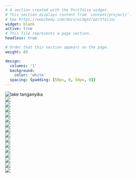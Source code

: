 ```yaml
---
# A section created with the Portfolio widget.
# This section displays content from `content/project/`.
# See https://wowchemy.com/docs/widget/portfolio/
widget: blank
active: true
# This file represents a page section.
headless: true

# Order that this section appears on the page.
weight: 60

design:
  columns: '1'
  background:
    color: 'white'
  spacing: {padding: [50px, 0, 50px, 0]}
---
```

<!-- Google tag (gtag.js) -->
<script async src="https://www.googletagmanager.com/gtag/js?id=G-C2THYYG4QP"></script>
<script>
  window.dataLayer = window.dataLayer || [];
  function gtag(){dataLayer.push(arguments);}
  gtag('js', new Date());

  gtag('config', 'G-C2THYYG4QP');
</script>

<section id="section-markdown" class="home-section wg-markdown">
  <div class="home-section-bg">
  </div>
  <div class="container">
    <div class="row justify-content-center">
      <!--<div class="section-heading col-12 mb-3 text-center">
        <h1 class="mb-0">Gallery</h1>
      </div> -->
      <div class="col-12">
        <div class="gallery-grid">
        <!-- first image, full -->
          <div class="gallery-item gallery-item--full">
            <a data-fancybox="gallery-demo">
              <img src="https://lh3.googleusercontent.com/YvN9O8wZUbzPsT8ts7qmGYgl96tpaANKRwRZmFo-spfRxC7q1RxL_5NVXs61GddLxc5bywlR3y5V6sJFlYNIG7eJ2FGSC0DycMJzcH2AQZG8ZBjW3QmWle1jyukUL6SnhqijMGEZVE8=w1920-h1080" loading="lazy" alt="lake tanganyika">
            </a>
          </div>
        <!-- second image, square -->
          <div class="gallery-item gallery-item--medium">
            <a data-fancybox="gallery-demo">
              <img src="https://lh3.googleusercontent.com/5gs8rCOdx1hVcngT7Ofu49g0xVEMfNgrUd-S9NsVXgLvaM2owFUrdLtPnn1R6cEpplP_0BDJsU6aMF9jJBhxVh_UoLsBCAi7PD0I_0pGhElFAA7A_kl-gKRAjbY9S1NmSKE1VlsR5E4=w1920-h1080" loading="lazy">
            </a>
          </div>
        <!-- image, square -->
          <div class="gallery-item gallery-item--medium">
            <a data-fancybox="gallery-demo">
              <img src="https://lh3.googleusercontent.com/f-pdmQ7UEDnK_E07RpjcxhjSgkYX-qKxck5gnX26sEBCrbLPWhPIE4kAk47ywg-9UEciDMvXyvjt08GgRzQwP_3JK-KBz9ZSnpCsJOfR-5HM2-egnsZgCaWN4WAa9u3J1jUMh2023Uw=w1920-h1080" loading="lazy">
            </a>
          </div>
        <!-- third image, square -->
          <div class="gallery-item gallery-item--large">
            <a data-fancybox="gallery-demo">
              <img src="https://lh3.googleusercontent.com/YeV83wmu7_nioeJXYP_JUAL3wIHvE5AQ-3p_rSR4YqMgnBYcX05UfeE7cS3h1jc3Ye4uWIsioivZf4Pj_43rlqep9mJXItQkKRL3fbMqz-O419Xx8OMIPfBb9tZy81LvUSZtdJMYARQ=w1920-h1080" loading="lazy">
            </a>
          </div>
          <!-- fourth image, wide -->
          <div class="gallery-item gallery-item--medium">
            <a data-fancybox="gallery-demo">
              <img src="https://lh3.googleusercontent.com/yFLwmTkHBEkl8dVRZy4d4zEYlZoEch4Qhgfmb_ig-hpyHTIEs6XSHWFBnmsWGh6N9xE8hBg6pp0oyzfeK08W2EEn_HQ4MeTPLqQcnaoMl_DH7r3CpaSrg3VdHs1DbC9eryFONBkc7sw=w1920-h1080" loading="lazy">
            </a>
          </div>
          <!-- fourth image, wide -->
          <div class="gallery-item gallery-item--large">
            <a data-fancybox="gallery-demo">
              <img src="https://lh3.googleusercontent.com/sl5GRZ4P7TdiN07K7Dm0iCPZUSOTXc-m6ycCgTRDc9DlC5a-r0CFQj_K7FJBYpZYuCLPoBilLjOgqSD4z0fIB5Cj1q9pZ99rQqTujbW4GsS8YI_EobYdLs6K8a7pfcZ_uJeyDkP6jdE=w1920-h1080" loading="lazy">
            </a>
          </div>
        <!-- fourth image, wide -->
          <div class="gallery-item gallery-item--large">
            <a data-fancybox="gallery-demo">
              <img src="https://lh3.googleusercontent.com/VvgcMVfD6Hbue-0JI_CbO6j8zRELx8QujLdPobKV624qZsBhx2XH_eC0665JAs27zPfzvbzSdAaRXtRkZHFXrWusSrWKYvZqJUNnRNciK7XvlXpwKWuqR_lNfTXaxSgok7K5rd0_GYw=w1920-h1080" loading="lazy">
            </a>
          </div>
        <!-- fifth image, square -->
          <div class="gallery-item gallery-item--medium">
            <a data-fancybox="gallery-demo">
              <img src="https://lh3.googleusercontent.com/Pu6OXtNRrMeuR9QfLySjDF_QQKKweSCO4oF3YNreJ8s-sYjW71qATQ7RDL_JZQIAp80CMqHagZ5hyoIOQdmfC9Gh9C_kJ6FsP2oeM15mE1-JpE9UhCCRxoMM8_9xp9NH6z74yh_Uf18=w1920-h1080" loading="lazy">
            </a>
          </div>
          <!-- sixth image, tall -->
          <div class="gallery-item gallery-item--large">
            <a data-fancybox="gallery-demo">
              <img src="https://lh3.googleusercontent.com/KdJXpRf4EUcNDb0D2tATNYw5la8mW0Ee-5sPVJqRqSTWIZWAfy2wMmqNCbaJNK4UQBcHfoFwRbTIavvurJKw7Q8Q_bNiPY1qCfUrxMbFAYXOmg7nVwPrGJbr-mF5P9JydjHNc9KlSR8=w1920-h1080" loading="lazy">
            </a>
          </div>
        <!-- sixth image, tall -->
          <div class="gallery-item gallery-item--large">
            <a data-fancybox="gallery-demo">
              <img src="https://lh3.googleusercontent.com/Rl_6VJpLu4VlKWI1gnAPRad7bdscJ3Tq-pDynWzLHNYkmvhqgrwlPCYtt6-6bSAUCnBDewJ9hEFMsrmoF0-beXfHM8TyB0MwAOUG_FkYbfoXZwh7jhf4WOn3ZEJc3ELVTAE704Dk3YM=w1920-h1080" loading="lazy">
            </a>
          </div>
        <!-- image, tall -->
          <div class="gallery-item gallery-item--large">
            <a data-fancybox="gallery-demo">
              <img src="https://lh3.googleusercontent.com/FJO-EuDKqy8v_3XeZDCIrunI8pARNtvRRmtuaFNw-GLBgzc603LmD1AtzF4d9YaO2VtneTAZlc5YR6n040DADJSzQYJUu7Eq0vfb0BECmjnZawiglOuQWpU7aMGTa00N8ZtWWjq-1i4=w1920-h1080" loading="lazy">
            </a>
          </div>
        <!-- seventh image, square -->
          <div class="gallery-item gallery-item--large">
            <a data-fancybox="gallery-demo">
              <img src="https://lh3.googleusercontent.com/2CWfgVouoCRLsMR9_Rxr4-3WqVq_CMxnNiqant742cCXEgDOAW-F7Yedc_NhETFYjvuNcNos-80mMWBCp7oFEKGOzqhQjE9iFlwirb3EsPEAbpdx6uTqjhf6uJoJ-LQSp61ZOJyZGOQ=w1920-h1080" loading="lazy">
            </a>
          </div>
        <!-- eigth image, square -->
          <div class="gallery-item gallery-item--medium">
            <a data-fancybox="gallery-demo">
              <img src="https://lh3.googleusercontent.com/AuSPo-I0GOlPpRf1sSfc2YK3TjmVkXK0Cuyk1zmDQ7y1GZ9UG2vz8Ku6i-dfs_3sHtRRt7wSvXrYZd7oq0D0sPcJr_pDBdeGDgsfS-O5ZTUc4MO-SfIEe-dzOKeIulWnLqPi2twasHE=w1920-h1080" loading="lazy">
            </a>
          </div>
        <!-- image, square -->
          <div class="gallery-item gallery-item--medium">
          <a data-fancybox = "fish">
              <img src="https://lh3.googleusercontent.com/jtOOA5jzxTA0U5lUVe9n-Uy4Q-ucLavl7QKqI9e9sn42H2GNqohww3QfQWYnnT8esqIJn6Kcdgc623SI6rHfYcnYKAMfxOwUsYKDSTn61RSlvEEWW-wPEN1huOSPd4W9mPA_np6EWPs=w1920-h1080" loading="lazy">
              </a>
          </div>
          <!-- seventh image, square -->
          <div class="gallery-item gallery-item--medium">
            <a data-fancybox="gallery-demo">
              <img src="https://lh3.googleusercontent.com/pw/ADCreHf5-uROYoMMW8706YEa_RHwJ0OW_oNQWxpXwjNmfiJ6hLk9Utj0Wk5p7UDsgTczDvTSbXwRIhqEH8FR6rC3s9txtLNi9WRFYZ24f4mYa6_3yeFIZ8qgEm6Y1IiwrKydOhulvPnoYOICcfnwhcRngTqumw=w860-h1147-s-no?authuser=0" loading="lazy">
            </a>
          </div>
        <!-- image, square -->
          <div class="gallery-item gallery-item--wide">
          <a data-fancybox = "fish">
              <img src="https://lh3.googleusercontent.com/pw/ADCreHenkCfrpB_rds0sbXp4NQgSP5qHNPfkYYTvDInY3Rcrhek2tMLFTnC7mHPkXrvkkCcqr7cdmaoK-5JRU3VDOMX_3daZYAP56F5WuKH_9sXJe2u7yyFpkK4_f9UtK-aNsjmVoiiaKwvKM2FcHw5DFV4eRw=w2039-h1147-s-no?authuser=0" loading="lazy">
              </a>
          </div>
        </div>
      </div>
    </div>
  </div>
</section>